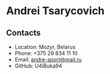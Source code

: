 # Andrei Tsarycovich

## Contacts
* Location: Mozyr, Belarus
* Phone: +375 29 834 11 10
* Email: andre-sport@mail.ru
* GitHub: U4iBuka94
